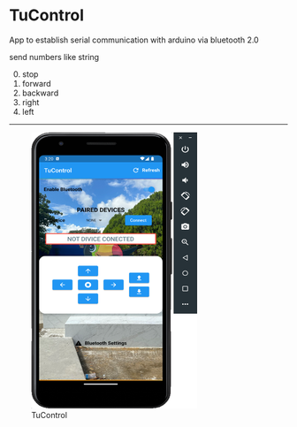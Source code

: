 # TuControl

App to establish serial communication with arduino via bluetooth 2.0

send numbers like string

0. stop
1. forward
2. backward
3. right
4. left

--- 

<figure>
    <img src="assets/images/tucontrol.png"
         alt="Albuquerque, New Mexico",
         width="300" height="500">
    <figcaption>TuControl</figcaption>
</figure>

